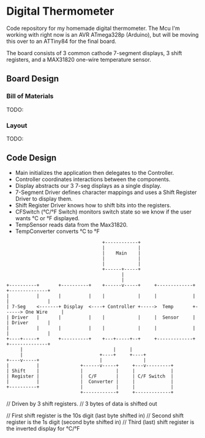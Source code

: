 # Digital Thermometer

Code repository for my homemade digital thermometer. 
The Mcu I'm working with right now is an AVR ATmega328p (Arduino), 
but will be moving this over to an ATTiny84 for the final board.

The board consists of 3 common cathode 7-segment displays, 3 shift registers, 
and a MAX31820 one-wire temperature sensor.

## Board Design

### Bill of Materials
TODO:

### Layout
TODO: 

## Code Design

- Main initializes the application then delegates to the Controller.
- Controller coordinates interactions between the components.
- Display abstracts our 3 7-seg displays as a single display.
- 7-Segment Driver defines character mappings and uses a Shift Register Driver to display them.
- Shift Register Driver knows how to shift bits into the registers.
- CFSwitch (°C/°F Switch) monitors switch state so we know if the user wants °C or °F displayed.
- TempSensor reads data from the Max31820.
- TempConverter converts °C to °F

```
                                   +------------+
                                   |            |
                                   |    Main    |
                                   |            |
                                   |            |
                                   +------+-----+
                                          |
                                          |
+----------+       +----------+    +------v-----+     +-------------+      +--------------+
|          |       |          |    |            |     |             |      |              |
| 7-Seg    <-------+ Display  <----+ Controller +----->  Temp       +------> One Wire     |
| Driver   |       |          |    |            |     |  Sensor     |      | Driver       |
|          |       |          |    |            |     |             |      |              |
+----+-----+       +----------+    +---+-----+--+     +-------------+      +--------------+
     |                                 |     |
     |                            +----+     +----+
+----v-----+                      |               |
|          |               +------v-----+     +---v---------+
| Shift    |               |            |     |             |
| Register |               |  C/F       |     | C/F Switch  |
|          |               |  Converter |     |             |
+----------+               |            |     |             |
                           +------------+     +-------------+

```



// Driven by 3 shift registers.
// 3 bytes of data is shifted out

// First shift register is the 10s digit (last byte shifted in)
// Second shift register is the 1s digit (second byte shifted in)
// Third (last) shift register is the inverted display for °C/°F